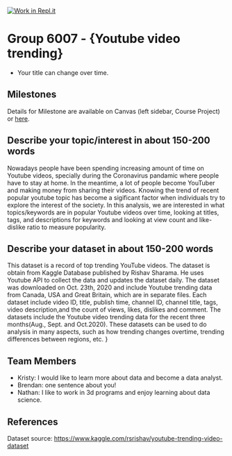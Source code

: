 [![Work in Repl.it](https://classroom.github.com/assets/work-in-replit-14baed9a392b3a25080506f3b7b6d57f295ec2978f6f33ec97e36a161684cbe9.svg)](https://classroom.github.com/online_ide?assignment_repo_id=312468&assignment_repo_type=GroupAssignmentRepo)
# Group 6007 - {Youtube video trending}

- Your title can change over time.

## Milestones

Details for Milestone are available on Canvas (left sidebar, Course Project) or [here](https://firas.moosvi.com/courses/data301/project/milestone01.html).

## Describe your topic/interest in about 150-200 words

Nowadays people have been spending increasing amount of time on Youtube videos, specially during the Coronavirus pandamic where people have to stay at home. In the meantime, a lot of people become YouTuber and making money from sharing their videos. Knowing the trend of recent popular youtube topic has become a sigificant factor when individuals try to explore the interest of the society. In this analysis, we are interested in what topics/keywords are in popular Youtube videos over time, looking at titles, tags, and descriptions for keywords and looking at view count and like-dislike ratio to measure popularity. 

## Describe your dataset in about 150-200 words

This dataset is a record of top trending YouTube videos. The dataset is obtain from Kaggle Database published by Rishav Sharama. He uses Youtube API to collect the data and updates the dataset daily. The dataset was downloaded on Oct. 23th, 2020 and include Youtube trending data from Canada, USA and Great Britain, which are in separate files. Each dataset include video ID, title, publish time, channel ID, channel title, tags, video description,and the count of views, likes, dislikes and comment. The datasets include the Youtube video trending data for the recent three months(Aug., Sept. and Oct.2020). These datasets can be used to do analysis in many aspects, such as how trending changes overtime, trending differences between regions, etc. }

## Team Members

- Kristy: I would like to learn more about data and become a data analyst.
- Brendan: one sentence about you!
- Nathan: I like to work in 3d programs and enjoy learning about data science.

## References

Dataset source: https://www.kaggle.com/rsrishav/youtube-trending-video-dataset